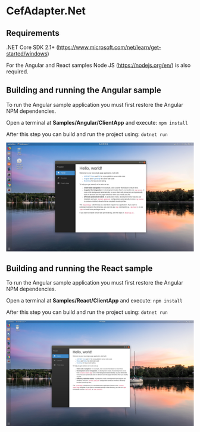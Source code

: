 # CefAdapter.Net

## Requirements

.NET Core SDK 2.1+ (https://www.microsoft.com/net/learn/get-started/windows)

For the Angular and React samples Node JS (https://nodejs.org/en/) is also required.

## Building and running the Angular sample

To run the Angular sample application you must first restore the Angular NPM dependencies.

Open a terminal at **Samples/Angular/ClientApp** and execute:
`npm install`

After this step you can build and run the project using:
`dotnet run`

![alt text](Samples/LinuxAngular01.png "CefAdapter.NET Running Angular sample on Linux")

## Building and running the React sample

To run the Angular sample application you must first restore the Angular NPM dependencies.

Open a terminal at **Samples/React/ClientApp** and execute:
`npm install`

After this step you can build and run the project using:
`dotnet run`

![alt text](Samples/LinuxReact01.png "CefAdapter.NET Running React sample on Linux")
